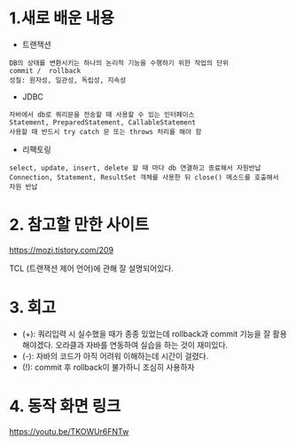 # 1.새로 배운 내용
- 트랜잭션
```
DB의 상태를 변환시키는 하나의 논리적 기능을 수행하기 위한 작업의 단위
commit /  rollback
성질: 원자성, 일관성, 독립성, 지속성
```

- JDBC
```
자바에서 db로 쿼리문을 전송할 때 사용할 수 있는 인터페이스
Statement, PreparedStatement, CallableStatement
사용할 때 반드시 try catch 문 또는 throws 처리를 해야 함
```

- 리팩토링
```
select, update, insert, delete 할 때 마다 db 연결하고 종료해서 자원반납
Connection, Statement, ResultSet 객체를 사용한 뒤 close() 메소드를 호출해서 자원 반납
```

# 2. 참고할 만한 사이트
<https://mozi.tistory.com/209>

TCL (트랜잭션 제어 언어)에 관해 잘 설명되어있다.

# 3. 회고
- (+): 쿼리입력 시 실수했을 때가 종종 있었는데 rollback과 commit 기능을 잘 활용해야겠다. 오라클과 자바를 연동하여 실습을 하는 것이 재미있다.
- (-): 자바의 코드가 아직 어려워 이해하는데 시간이 걸렸다.
- (!): commit 후 rollback이 불가하니 조심히 사용하자

# 4. 동작 화면 링크
<https://youtu.be/TKOWUr6FNTw>
